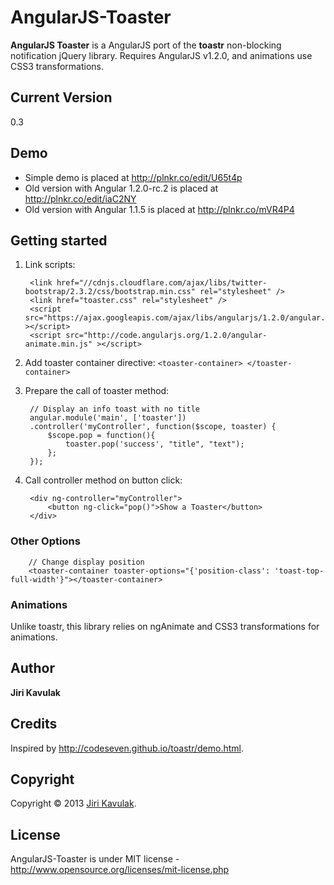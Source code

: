 AngularJS-Toaster
=================

**AngularJS Toaster** is a AngularJS port of the **toastr** non-blocking notification jQuery library. Requires AngularJS v1.2.0, and animations use CSS3 transformations.

## Current Version
0.3

## Demo
- Simple demo is placed at http://plnkr.co/edit/U65t4p
- Old version with Angular 1.2.0-rc.2 is placed at http://plnkr.co/edit/iaC2NY
- Old version with Angular 1.1.5 is placed at http://plnkr.co/mVR4P4

## Getting started

1. Link scripts:

		<link href="//cdnjs.cloudflare.com/ajax/libs/twitter-bootstrap/2.3.2/css/bootstrap.min.css" rel="stylesheet" />
    	<link href="toaster.css" rel="stylesheet" />
    	<script src="https://ajax.googleapis.com/ajax/libs/angularjs/1.2.0/angular.min.js" ></script>
    	<script src="http://code.angularjs.org/1.2.0/angular-animate.min.js" ></script>

2. Add toaster container directive: `<toaster-container> </toaster-container>`

3. Prepare the call of toaster method:

		// Display an info toast with no title
		angular.module('main', ['toaster'])
		.controller('myController', function($scope, toaster) {
		    $scope.pop = function(){
		        toaster.pop('success', "title", "text");
		    };
		});

4. Call controller method on button click:

		<div ng-controller="myController">
		    <button ng-click="pop()">Show a Toaster</button>
		</div>

### Other Options

		// Change display position
		<toaster-container toaster-options="{'position-class': 'toast-top-full-width'}"></toaster-container>
		
### Animations
Unlike toastr, this library relies on ngAnimate and CSS3 transformations for animations.
		
## Author
**Jiri Kavulak**

## Credits
Inspired by http://codeseven.github.io/toastr/demo.html.

## Copyright
Copyright © 2013 [Jiri Kavulak](https://twitter.com/jirikavi).

## License 
AngularJS-Toaster is under MIT license - http://www.opensource.org/licenses/mit-license.php

